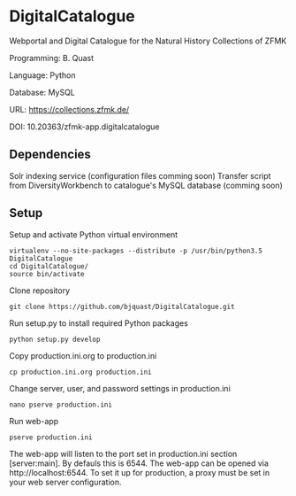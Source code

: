 # DigitalCatalogue
Webportal and Digital Catalogue for the Natural History Collections of ZFMK

Programming: B. Quast

Language: Python

Database: MySQL

URL: https://collections.zfmk.de/

DOI: 10.20363/zfmk-app.digitalcatalogue


## Dependencies

Solr indexing service (configuration files comming soon)
Transfer script from DiversityWorkbench to catalogue's MySQL database (comming soon)


## Setup

Setup and activate Python virtual environment
  
    virtualenv --no-site-packages --distribute -p /usr/bin/python3.5 DigitalCatalogue
    cd DigitalCatalogue/
    source bin/activate
    
Clone repository

    git clone https://github.com/bjquast/DigitalCatalogue.git

Run setup.py to install required Python packages

    python setup.py develop

Copy production.ini.org to production.ini

    cp production.ini.org production.ini

Change server, user, and password settings in production.ini

    nano pserve production.ini

Run web-app

    pserve production.ini


The web-app will listen to the port set in production.ini section [server:main]. By defauls this is 6544. The web-app can be opened via http://localhost:6544. To set it up for production, a proxy must be set in your web server configuration.
